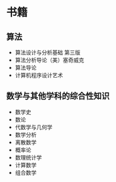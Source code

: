 # 书籍
## 算法
* 算法设计与分析基础 第三版
* 算法分析导论（美）塞奇威克
* 算法导论
* 计算机程序设计艺术
## 数学与其他学科的综合性知识
* 数学史
* 数论
* 代数学与几何学
* 数学分析
* 离散数学
* 概率论
* 数理统计学
* 计算数学
* 组合数学